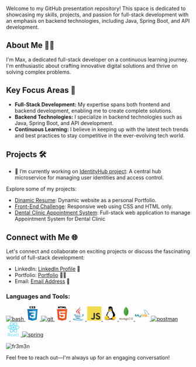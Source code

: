 Welcome to my GitHub presentation repository! This space is dedicated to showcasing my skills, projects, and passion for full-stack development with an emphasis on backend technologies, including Java, Spring Boot, and API development.

## About Me 🙋‍♂️

I'm Max, a dedicated full-stack developer on a continuous learning journey. I'm enthusiastic about crafting innovative digital solutions and thrive on solving complex problems.

## Key Focus Areas 🎯

- **Full-Stack Development:** My expertise spans both frontend and backend development, enabling me to create complete solutions.
- **Backend Technologies:** I specialize in backend technologies such as Java, Spring Boot, and API development.
- **Continuous Learning:** I believe in keeping up with the latest tech trends and best practices to stay competitive in the ever-evolving tech world.

## Projects 🛠️

- 🔭 I’m currently working on [IdentityHub project](https://github.com/fr3m3n/IdentityHub): A central hub microservice for managing user identities and access control.

Explore some of my projects:
- [Dinamic Resume](https://github.com/fr3m3n/resume): Dynamic website as a personal Portfolio.
- [Front-End Challenge](https://github.com/fr3m3n/f3-challenge): Responsive web using CSS and HTML only.
- [Dental Clinic Appointment System](https://github.com/fr3m3n/clinic): Full-stack web application to manage Appointment System for Dental Clinic

## Connect with Me 🌐

Let's connect and collaborate on exciting projects or discuss the fascinating world of full-stack development:
- LinkedIn: [LinkedIn Profile](https://www.linkedin.com/in/maximo-timochenko/) 👥
- Portfolio: [Portfolio](https://stellinelab.io/) 🧑‍💻
- Email: [Email Address](mailto:mtimochenko@tutanota.com) 📧

<h3 align="left">Languages and Tools:</h3>
<p align="left"> <a href="https://www.gnu.org/software/bash/" target="_blank" rel="noreferrer"> <img src="https://www.vectorlogo.zone/logos/gnu_bash/gnu_bash-icon.svg" alt="bash" width="40" height="40"/> </a> <a href="https://www.w3schools.com/css/" target="_blank" rel="noreferrer"> <img src="https://raw.githubusercontent.com/devicons/devicon/master/icons/css3/css3-original-wordmark.svg" alt="css3" width="40" height="40"/> </a> <a href="https://git-scm.com/" target="_blank" rel="noreferrer"> <img src="https://www.vectorlogo.zone/logos/git-scm/git-scm-icon.svg" alt="git" width="40" height="40"/> </a> <a href="https://www.w3.org/html/" target="_blank" rel="noreferrer"> <img src="https://raw.githubusercontent.com/devicons/devicon/master/icons/html5/html5-original-wordmark.svg" alt="html5" width="40" height="40"/> </a> <a href="https://www.java.com" target="_blank" rel="noreferrer"> <img src="https://raw.githubusercontent.com/devicons/devicon/master/icons/java/java-original.svg" alt="java" width="40" height="40"/> </a> <a href="https://developer.mozilla.org/en-US/docs/Web/JavaScript" target="_blank" rel="noreferrer"> <img src="https://raw.githubusercontent.com/devicons/devicon/master/icons/javascript/javascript-original.svg" alt="javascript" width="40" height="40"/> </a> <a href="https://www.linux.org/" target="_blank" rel="noreferrer"> <img src="https://raw.githubusercontent.com/devicons/devicon/master/icons/linux/linux-original.svg" alt="linux" width="40" height="40"/> </a> <a href="https://www.mongodb.com/" target="_blank" rel="noreferrer"> <img src="https://raw.githubusercontent.com/devicons/devicon/master/icons/mongodb/mongodb-original-wordmark.svg" alt="mongodb" width="40" height="40"/> </a> <a href="https://www.mysql.com/" target="_blank" rel="noreferrer"> <img src="https://raw.githubusercontent.com/devicons/devicon/master/icons/mysql/mysql-original-wordmark.svg" alt="mysql" width="40" height="40"/> </a> <a href="https://postman.com" target="_blank" rel="noreferrer"> <img src="https://www.vectorlogo.zone/logos/getpostman/getpostman-icon.svg" alt="postman" width="40" height="40"/> </a> <a href="https://reactjs.org/" target="_blank" rel="noreferrer"> <img src="https://raw.githubusercontent.com/devicons/devicon/master/icons/react/react-original-wordmark.svg" alt="react" width="40" height="40"/> </a> <a href="https://spring.io/" target="_blank" rel="noreferrer"> <img src="https://www.vectorlogo.zone/logos/springio/springio-icon.svg" alt="spring" width="40" height="40"/> </a> </p>

<p><img align="center" src="https://github-readme-stats.vercel.app/api/top-langs?username=fr3m3n&show_icons=true&locale=en&layout=compact" alt="fr3m3n" /></p>

Feel free to reach out—I'm always up for an engaging conversation!
